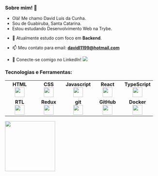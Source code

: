 <h3>Sobre mim! 👋 </h3>

<ul>
  <li>Olá! Me chamo David Luís da Cunha.</li>
  <li>Sou de Guabiruba, Santa Catarina.</li>
  <li>Estou estudando Desenvolvimento Web na Trybe.</li>
</ul>

- 🌱 Atualmente estudo com foco em **Backend**.

- 📫 Meu contato para email: **davidl1199@hotmail.com**
  
- 🔗 Conecte-se comigo no LinkedIn!   <a target='_blank' href="https://www.linkedin.com/in/davidlcunha/">
    <img src="https://img.shields.io/badge/LinkedIn-0077B5?style=for-the-badge&logo=linkedin&logoColor=white">
</a>

<div>
<h3>Tecnologias e Ferramentas:</h3>
  <table width="320px">
      <tbody>
          <tr valign="top">
              <td width="80px" align="center">
                  <span><strong>HTML</strong></span><br>
                  <img height="32" src="https://cdn.jsdelivr.net/gh/devicons/devicon/icons/html5/html5-original.svg">
              </td>
              <td width="80px" align="center">
                  <span><strong>CSS</strong></span><br>
                  <img height="32px" src="https://cdn.jsdelivr.net/gh/devicons/devicon/icons/css3/css3-original.svg">
              </td>
              <td width="80px" align="center">
                  <span><strong>Javascript</strong></span><br>
                  <img height="32px" src="https://upload.vectorlogo.zone/logos/javascript/images/239ec8a4-163e-4792-83b6-3f6d96911757.svg">
              </td>
              <td width="80px" align="center">
                  <span><strong>React</strong></span><br>
                  <img height="32px" src="https://cdn.jsdelivr.net/gh/devicons/devicon/icons/react/react-original.svg">
              </td>
              <td width="80px" align="center">
                  <span><strong>TypeScript</strong></span><br>
                  <img height="32px" src="https://www.vectorlogo.zone/logos/typescriptlang/typescriptlang-icon.svg">
              </td>
          </tr>
          <tr valign="top">
              <td width="80px" align="center">
                  <span><strong>RTL</strong></span><br>
                  <img height="32" src="https://testing-library.com/img/octopus-128x128.png">
              </td>
              <td width="80px" align="center">
                  <span><strong>Redux</strong></span><br>
                  <img height="32" src="https://cdn.worldvectorlogo.com/logos/redux.svg">
              </td>
              <td width="80px" align="center">
                  <span><strong>git</strong></span><br>
                  <img height="32px" src="https://cdn.jsdelivr.net/gh/devicons/devicon/icons/git/git-plain.svg">
              </td>
              <td width="80px" align="center">
                  <span><strong>GitHub</strong></span><br>
                  <img height="32px" src="https://www.vectorlogo.zone/logos/github/github-tile.svg">
              </td>
              <td width="80px" align="center">
                  <span><strong>Docker</strong></span><br>
                  <img height="32px" src="https://www.vectorlogo.zone/logos/docker/docker-icon.svg">
              </td>
          </tr>
      </tbody>
  </table>
</div>

<div>
    <a href='https://github.com/davidcunhadev'>
    <img align='center' height='165em' src='https://github-readme-stats-davidcunhadev.vercel.app/api?username=davidcunhadev&theme=transparent&text_color=adbac7&title_color=ffffff'>
  </a>
</div>
